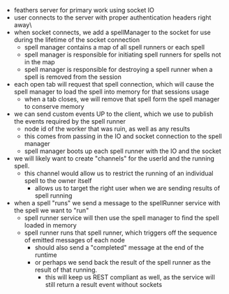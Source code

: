 - feathers server for primary work using socket IO
- user connects to the server with proper authentication headers right away\
- when socket connects, we add a spellManager to the socket for use during the lifetime of the socket connection
  - spell manager contains a map of all spell runners or each spell
  - spell manager is responsible for initiating spell runners for spells not in the map
  - spell manager is responsible for destroying a spell runner when a spell is removed from the session
- each open tab will request that spell connection, which will cause the spell manager to load the spell into memory for that sessions usage
  - when a tab closes, we will remove that spell form the spell manager to conserve memory
- we can send custom events UP to the client, which we use to publish the events required by the spell runner
  - node id of the worker that was ruin, as well as any results
  - this comes from passing in the IO and socket connection to the spell manager
  - spell manager boots up each spell runner with the IO and the socket
- we will likely want to create "channels" for the userId and the running spell.
  - this channel would allow us to restrict the running of an individual spell to the owner itself
    - allows us to target the right user when we are sending results of spell running
- when a spell "runs" we send a message to the spellRunner service with the spell we want to "run"
  - spell runner service will then use the spell manager to find the spell loaded in memory
  - spell runner runs that spell runner, which triggers off the sequence of emitted messages of each node
    - should also send a "completed" message at the end of the runtime
    - or perhaps we send back the result of the spell runner as the result of that running.
      - this will keep us REST compliant as well, as the service will still return a result event without sockets
